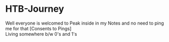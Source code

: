 # HTB-Journey
Well everyone is welcomed to Peak inside in my Notes and no need to ping me for that [Consents to Pings]
<br>Living somewhere b/w 0's and 1's


